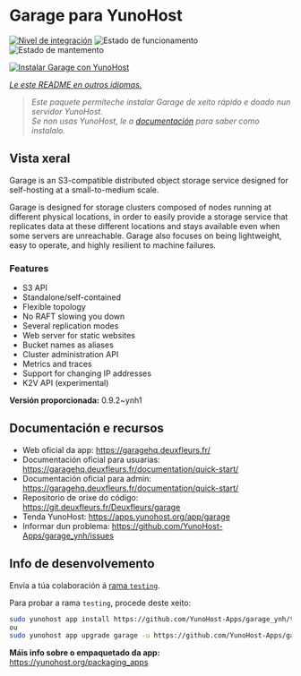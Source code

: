 <!--
NOTA: Este README foi creado automáticamente por <https://github.com/YunoHost/apps/tree/master/tools/readme_generator>
NON debe editarse manualmente.
-->

# Garage para YunoHost

[![Nivel de integración](https://dash.yunohost.org/integration/garage.svg)](https://ci-apps.yunohost.org/ci/apps/garage/) ![Estado de funcionamento](https://ci-apps.yunohost.org/ci/badges/garage.status.svg) ![Estado de mantemento](https://ci-apps.yunohost.org/ci/badges/garage.maintain.svg)

[![Instalar Garage con YunoHost](https://install-app.yunohost.org/install-with-yunohost.svg)](https://install-app.yunohost.org/?app=garage)

*[Le este README en outros idiomas.](./ALL_README.md)*

> *Este paquete permíteche instalar Garage de xeito rápido e doado nun servidor YunoHost.*  
> *Se non usas YunoHost, le a [documentación](https://yunohost.org/install) para saber como instalalo.*

## Vista xeral

Garage is an S3-compatible distributed object storage service designed for self-hosting at a small-to-medium scale.

Garage is designed for storage clusters composed of nodes running at different physical locations, in order to easily provide a storage service that replicates data at these different locations and stays available even when some servers are unreachable. Garage also focuses on being lightweight, easy to operate, and highly resilient to machine failures.

### Features

- S3 API
- Standalone/self-contained
- Flexible topology
- No RAFT slowing you down
- Several replication modes
- Web server for static websites
- Bucket names as aliases
- Cluster administration API
- Metrics and traces
- Support for changing IP addresses
- K2V API (experimental)


**Versión proporcionada:** 0.9.2~ynh1
## Documentación e recursos

- Web oficial da app: <https://garagehq.deuxfleurs.fr/>
- Documentación oficial para usuarias: <https://garagehq.deuxfleurs.fr/documentation/quick-start/>
- Documentación oficial para admin: <https://garagehq.deuxfleurs.fr/documentation/quick-start/>
- Repositorio de orixe do código: <https://git.deuxfleurs.fr/Deuxfleurs/garage>
- Tenda YunoHost: <https://apps.yunohost.org/app/garage>
- Informar dun problema: <https://github.com/YunoHost-Apps/garage_ynh/issues>

## Info de desenvolvemento

Envía a túa colaboración á [rama `testing`](https://github.com/YunoHost-Apps/garage_ynh/tree/testing).

Para probar a rama `testing`, procede deste xeito:

```bash
sudo yunohost app install https://github.com/YunoHost-Apps/garage_ynh/tree/testing --debug
ou
sudo yunohost app upgrade garage -u https://github.com/YunoHost-Apps/garage_ynh/tree/testing --debug
```

**Máis info sobre o empaquetado da app:** <https://yunohost.org/packaging_apps>
